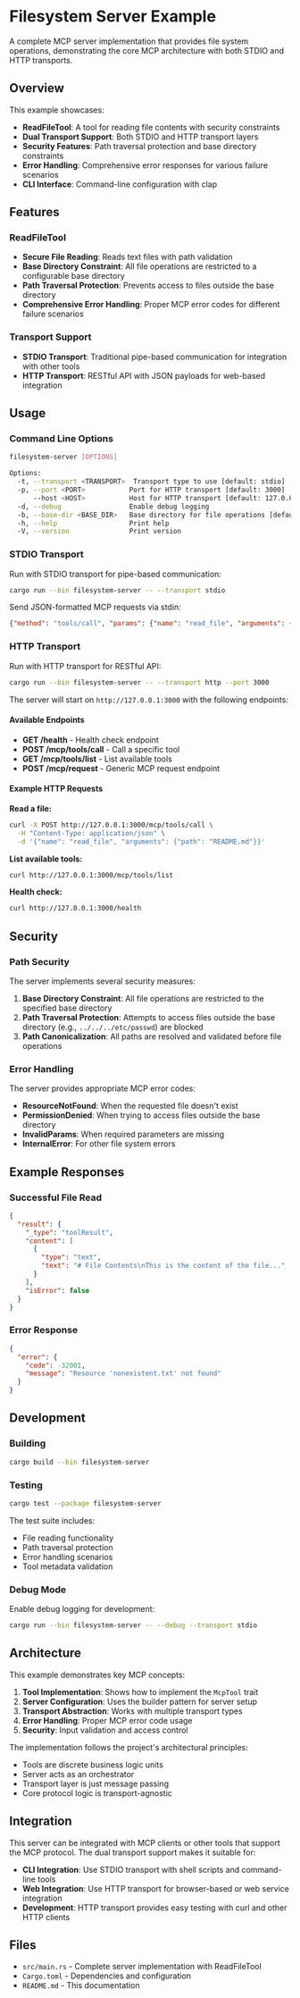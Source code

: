 # Filesystem Server Example

A complete MCP server implementation that provides file system operations, demonstrating the core MCP architecture with both STDIO and HTTP transports.

## Overview

This example showcases:
- **ReadFileTool**: A tool for reading file contents with security constraints
- **Dual Transport Support**: Both STDIO and HTTP transport layers
- **Security Features**: Path traversal protection and base directory constraints
- **Error Handling**: Comprehensive error responses for various failure scenarios
- **CLI Interface**: Command-line configuration with clap

## Features

### ReadFileTool
- **Secure File Reading**: Reads text files with path validation
- **Base Directory Constraint**: All file operations are restricted to a configurable base directory
- **Path Traversal Protection**: Prevents access to files outside the base directory
- **Comprehensive Error Handling**: Proper MCP error codes for different failure scenarios

### Transport Support
- **STDIO Transport**: Traditional pipe-based communication for integration with other tools
- **HTTP Transport**: RESTful API with JSON payloads for web-based integration

## Usage

### Command Line Options

```bash
filesystem-server [OPTIONS]

Options:
  -t, --transport <TRANSPORT>  Transport type to use [default: stdio] [possible values: stdio, http]
  -p, --port <PORT>           Port for HTTP transport [default: 3000]
      --host <HOST>           Host for HTTP transport [default: 127.0.0.1]
  -d, --debug                 Enable debug logging
  -b, --base-dir <BASE_DIR>   Base directory for file operations [default: .]
  -h, --help                  Print help
  -V, --version               Print version
```

### STDIO Transport

Run with STDIO transport for pipe-based communication:

```bash
cargo run --bin filesystem-server -- --transport stdio
```

Send JSON-formatted MCP requests via stdin:

```json
{"method": "tools/call", "params": {"name": "read_file", "arguments": {"path": "README.md"}}}
```

### HTTP Transport

Run with HTTP transport for RESTful API:

```bash
cargo run --bin filesystem-server -- --transport http --port 3000
```

The server will start on `http://127.0.0.1:3000` with the following endpoints:

#### Available Endpoints

- **GET /health** - Health check endpoint
- **POST /mcp/tools/call** - Call a specific tool
- **GET /mcp/tools/list** - List available tools
- **POST /mcp/request** - Generic MCP request endpoint

#### Example HTTP Requests

**Read a file:**
```bash
curl -X POST http://127.0.0.1:3000/mcp/tools/call \
  -H "Content-Type: application/json" \
  -d '{"name": "read_file", "arguments": {"path": "README.md"}}'
```

**List available tools:**
```bash
curl http://127.0.0.1:3000/mcp/tools/list
```

**Health check:**
```bash
curl http://127.0.0.1:3000/health
```

## Security

### Path Security
The server implements several security measures:

1. **Base Directory Constraint**: All file operations are restricted to the specified base directory
2. **Path Traversal Protection**: Attempts to access files outside the base directory (e.g., `../../../etc/passwd`) are blocked
3. **Path Canonicalization**: All paths are resolved and validated before file operations

### Error Handling
The server provides appropriate MCP error codes:

- **ResourceNotFound**: When the requested file doesn't exist
- **PermissionDenied**: When trying to access files outside the base directory
- **InvalidParams**: When required parameters are missing
- **InternalError**: For other file system errors

## Example Responses

### Successful File Read
```json
{
  "result": {
    "_type": "toolResult",
    "content": [
      {
        "type": "text",
        "text": "# File Contents\nThis is the content of the file..."
      }
    ],
    "isError": false
  }
}
```

### Error Response
```json
{
  "error": {
    "code": -32001,
    "message": "Resource 'nonexistent.txt' not found"
  }
}
```

## Development

### Building
```bash
cargo build --bin filesystem-server
```

### Testing
```bash
cargo test --package filesystem-server
```

The test suite includes:
- File reading functionality
- Path traversal protection
- Error handling scenarios
- Tool metadata validation

### Debug Mode
Enable debug logging for development:

```bash
cargo run --bin filesystem-server -- --debug --transport stdio
```

## Architecture

This example demonstrates key MCP concepts:

1. **Tool Implementation**: Shows how to implement the `McpTool` trait
2. **Server Configuration**: Uses the builder pattern for server setup
3. **Transport Abstraction**: Works with multiple transport types
4. **Error Handling**: Proper MCP error code usage
5. **Security**: Input validation and access control

The implementation follows the project's architectural principles:
- Tools are discrete business logic units
- Server acts as an orchestrator
- Transport layer is just message passing
- Core protocol logic is transport-agnostic

## Integration

This server can be integrated with MCP clients or other tools that support the MCP protocol. The dual transport support makes it suitable for:

- **CLI Integration**: Use STDIO transport with shell scripts and command-line tools
- **Web Integration**: Use HTTP transport for browser-based or web service integration
- **Development**: HTTP transport provides easy testing with curl and other HTTP clients

## Files

- `src/main.rs` - Complete server implementation with ReadFileTool
- `Cargo.toml` - Dependencies and configuration
- `README.md` - This documentation